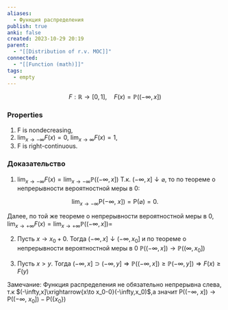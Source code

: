 ```yaml
---
aliases:
  - Функция распределения
publish: true
anki: false
created: 2023-10-29 20:19
parent:
  - "[[Distribution of r.v. MOC]]"
connected:
  - "[[Function (math)]]"
tags:
  - empty
---
```


$$
F:\mathbb{R}\to[0,1],\quad F(x)=\mathbb{P}((-\infty,x])
$$

### Properties
1. F is nondecreasing,
2. $\lim_{x\to-\infty}F(x)=0$, $\lim_{x\to\infty}F(x)=1$,
3. F is right-continuous.

### Доказательство
1. $\lim_{x\to-\infty}F(x)=\lim_{x\to-\infty}\mathbb{P}((-\infty,x])$
Т.к. $(-\infty,x]\downarrow\varnothing$, то по теореме о непрерывности вероятностной меры в $0{:}$

$$
\lim_{x\to-\infty}\mathsf{P}(-\infty,~x])=\mathsf{P}(\varnothing)=0.
$$

Далее, по той же теореме о непрерывности вероятностной меры в $0,\lim_{x\to+\infty}F(x)=\lim_{x\to+\infty}\mathbb{P}((-\infty,x])=$

2. Пусть $x\to x_0+0.$ Тогда $(-\infty,x]\downarrow(-\infty,x_0]$ и по теореме о непрерывности вероятностной меры в 0 $\mathbb{P}((-\infty,x])\to\mathbb{P}((\infty,x_0])$

3. Пусть $x>y.$ Тогда $(-\infty,x]\supset(-\infty,y]\Rightarrow\mathbb{P}((-\infty,x])\geq\mathbb{P}(-\infty,y])\Rightarrow F(x)\geq F(y)$

Замечание: Функция распределения не обязательно непрерывна слева, т.к $(-\infty,x]\xrightarrow{x\to x_0-0}(-\infty,x_0)$,а значит $\mathsf{P}((-\infty,\:x])\to\mathsf{P}((-\infty,\:x_0])-\mathsf{P}(\{x_0\})$









